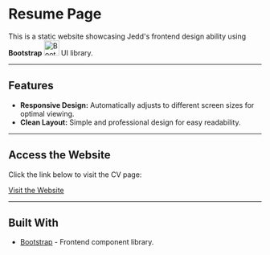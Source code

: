 # Resume Page

This is a static website showcasing Jedd's frontend design ability using **Bootstrap** <img src="https://upload.wikimedia.org/wikipedia/commons/b/b2/Bootstrap_logo.svg" alt="Bootstrap Logo" style="width: 30px; height: auto;"> UI library.

---

## Features
- **Responsive Design:** Automatically adjusts to different screen sizes for optimal viewing.
- **Clean Layout:** Simple and professional design for easy readability.

---

## Access the Website
Click the link below to visit the CV page:

[Visit the Website](https://jeddiot.github.io/personal-website/)

---

## Built With
- [Bootstrap](https://getbootstrap.com/) - Frontend component library.
